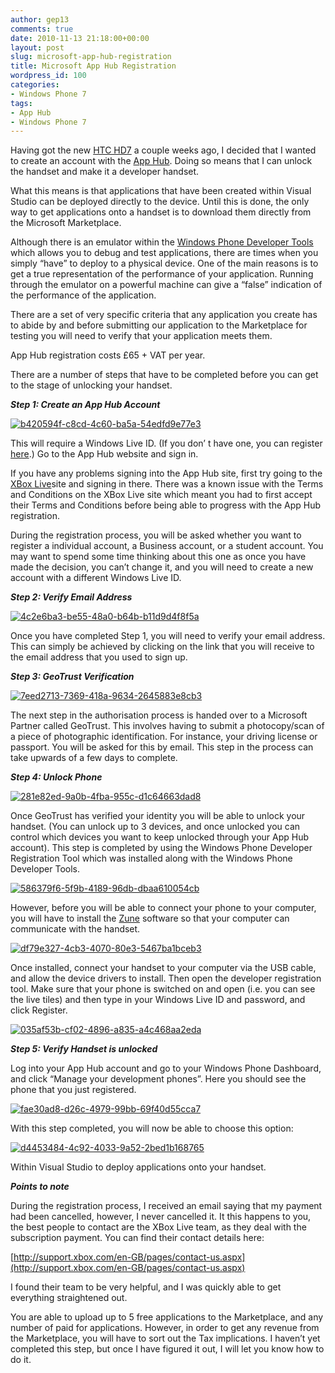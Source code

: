 ```yaml
---
author: gep13
comments: true
date: 2010-11-13 21:18:00+00:00
layout: post
slug: microsoft-app-hub-registration
title: Microsoft App Hub Registration
wordpress_id: 100
categories:
- Windows Phone 7
tags:
- App Hub
- Windows Phone 7
---
```


Having got the new [HTC HD7](http://www.htc.com/uk/product/hd7/overview.html) a couple weeks ago, I decided that I wanted to create an account with the [App Hub](http://create.msdn.com/). Doing so means that I can unlock the handset and make it a developer handset.

 

What this means is that applications that have been created within Visual Studio can be deployed directly to the device. Until this is done, the only way to get applications onto a handset is to download them directly from the Microsoft Marketplace.

 

Although there is an emulator within the [Windows Phone Developer Tools](http://www.microsoft.com/downloads/en/details.aspx?FamilyID=04704acf-a63a-4f97-952c-8b51b34b00ce&displaylang=en) which allows you to debug and test applications, there are times when you simply “have” to deploy to a physical device. One of the main reasons is to get a true representation of the performance of your application. Running through the emulator on a powerful machine can give a “false” indication of the performance of the application.

 

There are a set of very specific criteria that any application you create has to abide by and before submitting our application to the Marketplace for testing you will need to verify that your application meets them.

 

App Hub registration costs £65 + VAT per year.

 

There are a number of steps that have to be completed before you can get to the stage of unlocking your handset.

 

**_Step 1: Create an App Hub Account_**

 

[![b420594f-c8cd-4c60-ba5a-54edfd9e77e3](http://www.gep13.co.uk/blog/wp-content/uploads/Microsoft-App-Hub-Registration_13804/b420594f-c8cd-4c60-ba5a-54edfd9e77e3_thumb.png)](http://www.gep13.co.uk/blog/wp-content/uploads/Microsoft-App-Hub-Registration_13804/b420594f-c8cd-4c60-ba5a-54edfd9e77e3.png)

 

This will require a Windows Live ID. (If you don’ t have one, you can register [here](https://signup.live.com/signup.aspx?lic=1).) Go to the App Hub website and sign in.

 

If you have any problems signing into the App Hub site, first try going to the [XBox Live](http://www.xbox.com/en-US/live)site and signing in there. There was a known issue with the Terms and Conditions on the XBox Live site which meant you had to first accept their Terms and Conditions before being able to progress with the App Hub registration.

 

During the registration process, you will be asked whether you want to register a individual account, a Business account, or a student account. You may want to spend some time thinking about this one as once you have made the decision, you can’t change it, and you will need to create a new account with a different Windows Live ID.

 

**_Step 2: Verify Email Address_**

 

[![4c2e6ba3-be55-48a0-b64b-b11d9d4f8f5a](http://www.gep13.co.uk/blog/wp-content/uploads/Microsoft-App-Hub-Registration_13804/4c2e6ba3-be55-48a0-b64b-b11d9d4f8f5a_thumb.png)](http://www.gep13.co.uk/blog/wp-content/uploads/Microsoft-App-Hub-Registration_13804/4c2e6ba3-be55-48a0-b64b-b11d9d4f8f5a.png)

 

Once you have completed Step 1, you will need to verify your email address. This can simply be achieved by clicking on the link that you will receive to the email address that you used to sign up.

 

**_Step 3: GeoTrust Verification_**

 

[![7eed2713-7369-418a-9634-2645883e8cb3](http://www.gep13.co.uk/blog/wp-content/uploads/Microsoft-App-Hub-Registration_13804/7eed2713-7369-418a-9634-2645883e8cb3_thumb.png)](http://www.gep13.co.uk/blog/wp-content/uploads/Microsoft-App-Hub-Registration_13804/7eed2713-7369-418a-9634-2645883e8cb3.png)

 

The next step in the authorisation process is handed over to a Microsoft Partner called GeoTrust. This involves having to submit a photocopy/scan of a piece of photographic identification. For instance, your driving license or passport. You will be asked for this by email. This step in the process can take upwards of a few days to complete.

 

**_Step 4: Unlock Phone_**

 

[![281e82ed-9a0b-4fba-955c-d1c64663dad8](http://www.gep13.co.uk/blog/wp-content/uploads/Microsoft-App-Hub-Registration_13804/281e82ed-9a0b-4fba-955c-d1c64663dad8_thumb.png)](http://www.gep13.co.uk/blog/wp-content/uploads/Microsoft-App-Hub-Registration_13804/281e82ed-9a0b-4fba-955c-d1c64663dad8.png)

 

Once GeoTrust has verified your identity you will be able to unlock your handset. (You can unlock up to 3 devices, and once unlocked you can control which devices you want to keep unlocked through your App Hub account). This step is completed by using the Windows Phone Developer Registration Tool which was installed along with the Windows Phone Developer Tools.

 

[![586379f6-5f9b-4189-96db-dbaa610054cb](http://www.gep13.co.uk/blog/wp-content/uploads/Microsoft-App-Hub-Registration_13804/586379f6-5f9b-4189-96db-dbaa610054cb_thumb.png)](http://www.gep13.co.uk/blog/wp-content/uploads/Microsoft-App-Hub-Registration_13804/586379f6-5f9b-4189-96db-dbaa610054cb.png)

 

However, before you will be able to connect your phone to your computer, you will have to install the [Zune](http://www.zune.net/en-GB/) software so that your computer can communicate with the handset.

 

[![df79e327-4cb3-4070-80e3-5467ba1bceb3](http://www.gep13.co.uk/blog/wp-content/uploads/Microsoft-App-Hub-Registration_13804/df79e327-4cb3-4070-80e3-5467ba1bceb3_thumb.png)](http://www.gep13.co.uk/blog/wp-content/uploads/Microsoft-App-Hub-Registration_13804/df79e327-4cb3-4070-80e3-5467ba1bceb3.png)

 

Once installed, connect your handset to your computer via the USB cable, and allow the device drivers to install. Then open the developer registration tool. Make sure that your phone is switched on and open (i.e. you can see the live tiles) and then type in your Windows Live ID and password, and click Register.

 

[![035af53b-cf02-4896-a835-a4c468aa2eda](http://www.gep13.co.uk/blog/wp-content/uploads/Microsoft-App-Hub-Registration_13804/035af53b-cf02-4896-a835-a4c468aa2eda_thumb.png)](http://www.gep13.co.uk/blog/wp-content/uploads/Microsoft-App-Hub-Registration_13804/035af53b-cf02-4896-a835-a4c468aa2eda.png)

 

**_Step 5: Verify Handset is unlocked_**

 

Log into your App Hub account and go to your Windows Phone Dashboard, and click “Manage your development phones”. Here you should see the phone that you just registered.

 

[![fae30ad8-d26c-4979-99bb-69f40d55cca7](http://www.gep13.co.uk/blog/wp-content/uploads/Microsoft-App-Hub-Registration_13804/fae30ad8-d26c-4979-99bb-69f40d55cca7_thumb.png)](http://www.gep13.co.uk/blog/wp-content/uploads/Microsoft-App-Hub-Registration_13804/fae30ad8-d26c-4979-99bb-69f40d55cca7.png)

 

With this step completed, you will now be able to choose this option:

 

[![d4453484-4c92-4033-9a52-2bed1b168765](http://www.gep13.co.uk/blog/wp-content/uploads/Microsoft-App-Hub-Registration_13804/d4453484-4c92-4033-9a52-2bed1b168765_thumb.png)](http://www.gep13.co.uk/blog/wp-content/uploads/Microsoft-App-Hub-Registration_13804/d4453484-4c92-4033-9a52-2bed1b168765.png)

 

Within Visual Studio to deploy applications onto your handset.

 

**_Points to note_**

 

During the registration process, I received an email saying that my payment had been cancelled, however, I never cancelled it. It this happens to you, the best people to contact are the XBox Live team, as they deal with the subscription payment. You can find their contact details here:

 

[http://support.xbox.com/en-GB/pages/contact-us.aspx](http://support.xbox.com/en-GB/pages/contact-us.aspx)

 

I found their team to be very helpful, and I was quickly able to get everything straightened out.

 

You are able to upload up to 5 free applications to the Marketplace, and any number of paid for applications. However, in order to get any revenue from the Marketplace, you will have to sort out the Tax implications. I haven’t yet completed this step, but once I have figured it out, I will let you know how to do it.
